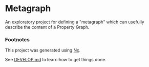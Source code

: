 # Metagraph

An exploratory project for defining a "metagraph" which
can usefully describe the content of a Property Graph.

### Footnotes

This project was generated using [Nx](https://nx.dev).

See [DEVELOP.md](./DEVELOP.md) to learn how to get things done.
